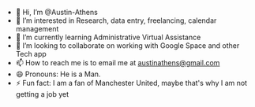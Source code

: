 - 👋 Hi, I’m @Austin-Athens
- 👀 I’m interested in Research, data entry, freelancing, calendar management
- 🌱 I’m currently learning Administrative Virtual Assistance
- 💞️ I’m looking to collaborate on working with Google Space and other Tech app
- 📫 How to reach me is to email me at austinathens@gmail.com
- 😄 Pronouns: He is a Man.
- ⚡ Fun fact: I am a fan of Manchester United, maybe that's why I am not getting a job yet

<!---
Austin-Athens/Austin-Athens is a ✨ special ✨ repository because its `README.md` (this file) appears on your GitHub profile.
You can click the Preview link to take a look at your changes.
--->
